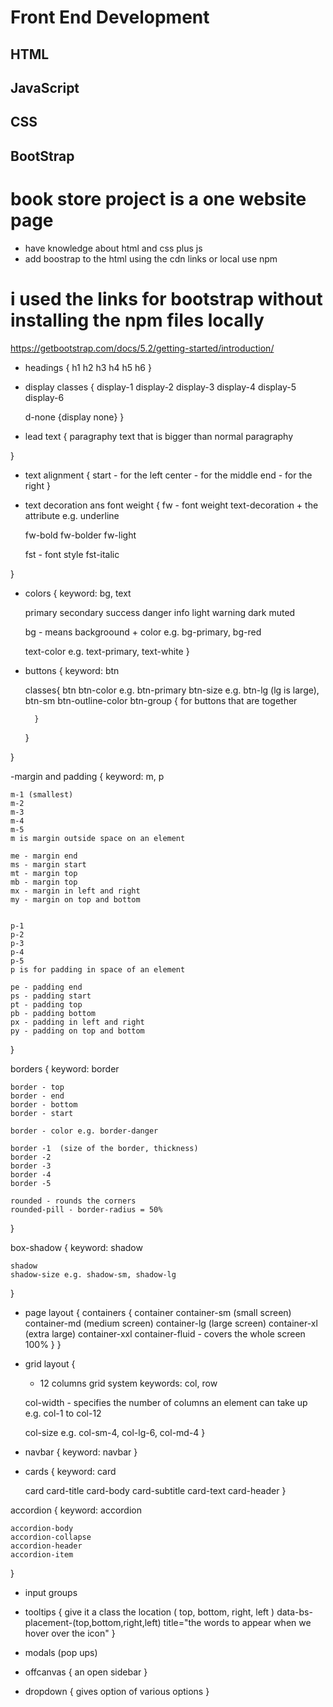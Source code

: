 # Front End Development

## HTML

## JavaScript

## CSS

## BootStrap

# book store project is a one website page

- have knowledge about html and css plus js
- add boostrap to the html using the cdn links or local use npm

# i used the links for bootstrap without installing the npm files locally

https://getbootstrap.com/docs/5.2/getting-started/introduction/


- headings
{
    h1
    h2
    h3
    h4
    h5
    h6
}

- display classes 
{
    display-1
    display-2
    display-3
    display-4
    display-5
    display-6

    d-none {display none}
}

- lead text
{
    paragraphy text that is bigger than normal paragraphy

}

- text alignment
{
    start - for the left
    center - for the middle
    end - for the right
}

- text decoration ans font weight
{
    fw - font weight
    text-decoration + the attribute e.g. underline

    fw-bold
    fw-bolder
    fw-light

    fst - font style 
    fst-italic

}

- colors
{
    keyword: bg, text

    primary
    secondary
    success
    danger
    info
    light
    warning
    dark
    muted

    bg - means backgroound + color e.g. bg-primary, bg-red

    text-color e.g. text-primary, text-white
}

- buttons
{
    keyword: btn

    classes{
        btn
        btn-color e.g. btn-primary
        btn-size e.g. btn-lg (lg is large), btn-sm
        btn-outline-color 
        btn-group
        {
            for buttons that are together

        } 
    }

}

-margin and padding
{
    keyword: m, p

    m-1 (smallest)
    m-2
    m-3
    m-4
    m-5
    m is margin outside space on an element

    me - margin end
    ms - margin start
    mt - margin top
    mb - margin top
    mx - margin in left and right
    my - margin on top and bottom


    p-1
    p-2
    p-3
    p-4
    p-5
    p is for padding in space of an element

    pe - padding end
    ps - padding start
    pt - padding top
    pb - padding bottom
    px - padding in left and right
    py - padding on top and bottom
}

borders
{
    keyword: border 

    border - top
    border - end
    border - bottom
    border - start

    border - color e.g. border-danger

    border -1  (size of the border, thickness)
    border -2
    border -3
    border -4
    border -5

    rounded - rounds the corners
    rounded-pill - border-radius = 50%

}

box-shadow
{
    keyword: shadow

    shadow
    shadow-size e.g. shadow-sm, shadow-lg
}


- page layout
{
    containers
    {
        container
        container-sm (small screen)
        container-md (medium screen)
        container-lg (large screen)
        container-xl (extra large)
        container-xxl
        container-fluid - covers the whole screen 100%
    }
}

- grid layout
{
    - 12 columns grid system keywords: col, row

    col-width - specifies the number of columns an element can take up e.g. col-1 to col-12

    col-size e.g. col-sm-4, col-lg-6, col-md-4
}

- navbar
{
    keyword: navbar
}

- cards
{
    keyword: card

    card
    card-title
    card-body
    card-subtitle
    card-text
    card-header
}

accordion
{
    keyword: accordion

    accordion-body
    accordion-collapse
    accordion-header
    accordion-item
}

- input groups

- tooltips
{
    give it a class the location ( top, bottom, right, left )
    data-bs-placement-(top,bottom,right,left)
    title="the words to appear when we hover over the icon"
}

- modals (pop ups)

- offcanvas
{
    an open sidebar
}

- dropdown 
{
    gives option of various options
}